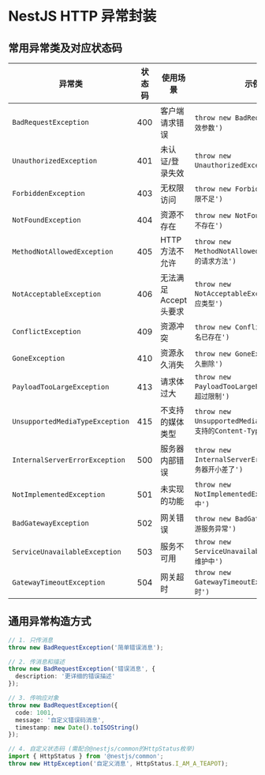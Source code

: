 <!--
 * @Author: zld 17875477802@163.com
 * @Date: 2025-06-27 16:32:57
 * @LastEditors: zld 17875477802@163.com
 * @LastEditTime: 2025-07-17 14:56:37
 * @FilePath: \nest-demo1\README.md
 * @Description: 
 * 
 * Copyright (c) 2025 by ${git_name_email}, All Rights Reserved. 
-->
# NestJS HTTP 异常封装

## 常用异常类及对应状态码

| 异常类                          | 状态码 | 使用场景                     | 示例代码                                                                 |
|----------------------------------|--------|------------------------------|--------------------------------------------------------------------------|
| `BadRequestException`           | 400    | 客户端请求错误               | `throw new BadRequestException('无效参数')`                             |
| `UnauthorizedException`         | 401    | 未认证/登录失效              | `throw new UnauthorizedException('请先登录')`                           |
| `ForbiddenException`            | 403    | 无权限访问                   | `throw new ForbiddenException('权限不足')`                              |
| `NotFoundException`             | 404    | 资源不存在                   | `throw new NotFoundException('用户不存在')`                             |
| `MethodNotAllowedException`     | 405    | HTTP方法不允许               | `throw new MethodNotAllowedException('不允许的请求方法')`                |
| `NotAcceptableException`        | 406    | 无法满足Accept头要求         | `throw new NotAcceptableException('不支持的响应类型')`                  |
| `ConflictException`             | 409    | 资源冲突                     | `throw new ConflictException('用户名已存在')`                           |
| `GoneException`                 | 410    | 资源永久消失                 | `throw new GoneException('资源已永久删除')`                              |
| `PayloadTooLargeException`      | 413    | 请求体过大                   | `throw new PayloadTooLargeException('文件大小超过限制')`                 |
| `UnsupportedMediaTypeException` | 415    | 不支持的媒体类型             | `throw new UnsupportedMediaTypeException('不支持的Content-Type')`       |
| `InternalServerErrorException`  | 500    | 服务器内部错误               | `throw new InternalServerErrorException('服务器开小差了')`              |
| `NotImplementedException`      | 501    | 未实现的功能                 | `throw new NotImplementedException('功能开发中')`                       |
| `BadGatewayException`           | 502    | 网关错误                     | `throw new BadGatewayException('上游服务异常')`                         |
| `ServiceUnavailableException`   | 503    | 服务不可用                   | `throw new ServiceUnavailableException('系统维护中')`                   |
| `GatewayTimeoutException`       | 504    | 网关超时                     | `throw new GatewayTimeoutException('请求超时')`                         |

## 通用异常构造方式

```typescript
// 1. 只传消息
throw new BadRequestException('简单错误消息');

// 2. 传消息和描述
throw new BadRequestException('错误消息', {
  description: '更详细的错误描述'
});

// 3. 传响应对象
throw new BadRequestException({
  code: 1001,
  message: '自定义错误码消息',
  timestamp: new Date().toISOString()
});

// 4. 自定义状态码 (需配合@nestjs/common的HttpStatus枚举)
import { HttpStatus } from '@nestjs/common';
throw new HttpException('自定义消息', HttpStatus.I_AM_A_TEAPOT);